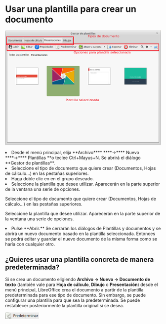 
# Usar una plantilla para crear un documento

![](img/Gestor_de_plantillas_218.png)
<li>
Desde el menú principal, elija **Archivo**** ****→**** Nuevo ****→**** Plantillas **o teclee Ctrl+Mayus+N. Se abrirá el diálogo **Gestor de plantillas**.<br />
</li>
<li>
Seleccione el tipo de documento que quiere crear (Documentos, Hojas de cálculo...) en las pestañas superiores.
</li>
<li>
Haga doble clic en en el grupo deseado.
</li>
<li>
Seleccione la plantilla que desee utilizar. Aparecerán en la parte superior de la ventana una serie de opciones.
</li>

Seleccione el tipo de documento que quiere crear (Documentos, Hojas de cálculo...) en las pestañas superiores.

Seleccione la plantilla que desee utilizar. Aparecerán en la parte superior de la ventana una serie de opciones.

<li>
Pulse **Abrir.** Se cerrarán los diálogos de Plantillas y documentos y se abrirá un nuevo documento basado en la plantilla seleccionada. Entonces se podrá editar y guardar el nuevo documento de la misma forma como se haría con cualquier otro.
</li>

## ¿Quieres usar una plantilla concreta de manera predeterminada?

Si se crea un documento eligiendo **Archivo ****→**** Nuevo ****→**** Documento de texto** (también vale para **Hoja de cálculo**, **Dibujo** o **Presentación**) desde el menú principal, LibreOffice crea el documento a partir de la plantilla predeterminada para ese tipo de documento. Sin embargo, se puede configurar una plantilla para que sea la predeterminada. Se puede restablecer posteriormente la plantilla original si se desea.

![](img/Seleccion_226.png)

